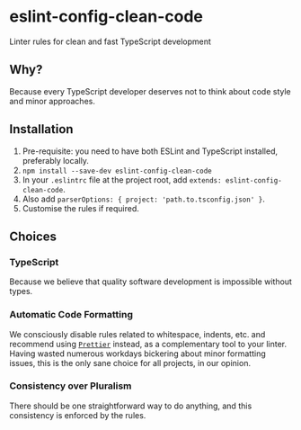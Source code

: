 # eslint-config-clean-code

Linter rules for clean and fast TypeScript development

## Why?

Because every TypeScript developer deserves not to think about code style and minor approaches.

## Installation

1. Pre-requisite: you need to have both ESLint and TypeScript installed, preferably locally.
1. `npm install --save-dev eslint-config-clean-code`
1. In your  `.eslintrc` file at the project root, add `extends: eslint-config-clean-code`.
1. Also add `parserOptions: { project: 'path.to.tsconfig.json' }`.
1. Customise the rules if required.

## Choices

### TypeScript

Because we believe that quality software development is impossible without types.

### Automatic Code Formatting

We consciously disable rules related to whitespace, indents, etc. and recommend using [`Prettier`](https://prettier.io/docs/en/install.html) instead, as a complementary tool to your linter. Having wasted numerous workdays bickering about minor formatting issues, this is the only sane choice for all projects, in our opinion.

### Consistency over Pluralism

There should be one straightforward way to do anything, and this consistency is enforced by the rules.
